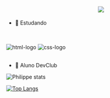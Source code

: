  
<h1 align="center">
    <img src="https://readme-typing-svg.herokuapp.com/?font=Righteous&size=35&center=true&vCenter=true&width=500&height=70&duration=4000&lines=Olá!+👋;+Sou+o+Philippe+Bonfati!;" />
</h1>

 - 🌱 Estudando
<br>

<br>
 <img src="https://img.shields.io/badge/HTML5-E34F26?style=for-the-badge&logo=html5&logoColor=white" alt="html-logo"/>
 <img src="https://img.shields.io/badge/CSS3-1572B6?style=for-the-badge&logo=css3&logoColor=whit" alt="css-logo"/>
<br>
<br>

- 💜 Aluno DevClub

![Philippe stats](https://github-readme-stats.vercel.app/api?username=philippebonfati&hide=contribs,prs)



[![Top Langs](https://github-readme-stats.vercel.app/api/top-langs/?username=philippebonfati&layout=donut)](https://github.com/anuraghazra/github-readme-stats)
